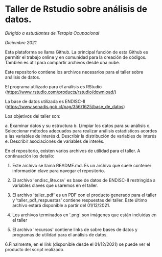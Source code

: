 # Taller de Rstudio sobre análisis de datos.

*Dirigido a estudiantes de Terapia Ocupacional*

*Diciembre 2021.*

Esta plataforma se llama Github. La principal función de esta Github es permitir el trabajo online y en comunidad para la creación de códigos. También es útil para compartir archivos desde una nube.

Este repositorio contiene los archivos necesarios para el taller sobre análisis de datos.

El programa utilizado para el análisis es RStudio (https://www.rstudio.com/products/rstudio/download/)

La base de datos utilizada es ENDISC-II (https://www.senadis.gob.cl/pag/356/1625/base_de_datos)

Los objetivos del taller son:

a. Examinar datos y su estructura
b. Limpiar los datos para su análisis
c. Seleccionar métodos adecuados para realizar análisis estadísticos acordes a las variables de interés
d. Describir la distribución de variables de interés
e. Describir asociaciones de variables de interés.

En el repositorio, existen varios archivos de utilidad para el taller. A continuación los detallo:

1. Este archivo se llama README.md. Es un archivo que suele contener información clave para navegar el repositorio.

2. El archivo 'endisc_lite.csv' es base de datos de ENDISC-II restringida a variables claves que usaremos en el taller.

3. El archivo 'taller_pdf' es un PDF con el producto generado para el taller y 'taller_pdf_respuestas' contiene respuestas del taller. Este último archivo estará disponible a partir del 01/12/2021.

4. Los archivos terminados en '.png' son imágenes que están incluidas en el taller

5. El archivo 'recursos' contiene links de sobre bases de datos y programas de utilidad para el análisis de datos.

6.Finalmente, en el link (disponible desde el 01/12/2021) se puede ver el producto del script realizado.
